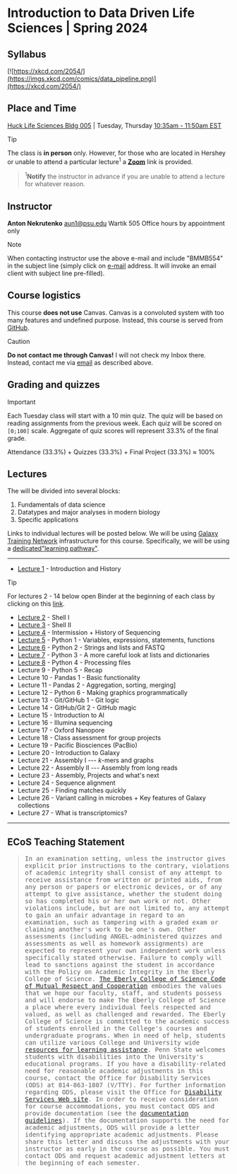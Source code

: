 # Introduction to Data Driven Life Sciences | Spring 2024

## Syllabus

[![https://xkcd.com/2054/](https://imgs.xkcd.com/comics/data_pipeline.png)](https://xkcd.com/2054/)

## Place and Time

[Huck Life Sciences Bldg 005](https://www.map.psu.edu/?id=1134#!m/609644) | Tuesday, Thursday [10:35am - 11:50am EST](https://www.timeanddate.com/)

> [!TIP]
>The class is **in person** only. However, for those who are located in Hershey or unable to attend a particular lecture<sup>1</sup> a [**Zoom**](https://psu.zoom.us/j/94723019187) link is provided. 

> <sup>1</sup>**Notify** the instructor in advance if you are unable to attend a lecture for whatever reason.

## Instructor

**Anton Nekrutenko**
[aun1@psu.edu](mailto:aun1@psu.edu?Subject=BMMB554)
Wartik 505
Office hours by appointment only

> [!NOTE]
> When contacting instructor use the above e-mail and include "BMMB554" in the subject line (simply click on [e-mail](mailto:aun1@psu.edu?Subject=BMMB554) address. It will invoke an email client with subject line pre-filled).

## Course logistics

This course **does not use** Canvas. Canvas is a convoluted system with too many features and undefined purpose. Instead, this course is served from [GitHub](https://github.com/nekrut/BMMB554). 


> [!CAUTION]
> **Do not contact me through Canvas!** I will not check my Inbox there. Instead, contact me via [email](mailto:aun1@psu.edu?Subject=BMMB554) as described above.
> 
## Grading and quizzes

> [!IMPORTANT]
> Each Tuesday class will start with a 10 min quiz. The quiz will be based on reading assignments from the previous week. Each quiz will be scored on `[0;100]` scale. Aggregate of quiz scores will represent 33.3% of the final grade. 

Attendance (33.3%) + Quizzes (33.3%) + Final Project (33.3%)  &#8776; 100%

## Lectures

The will be divided into several blocks:

1. Fundamentals of data science
2. Datatypes and major analyses in modern biology
3. Specific applications

Links to individual lectures will be posted below. We will be using [Galaxy Training Network](https://training.galaxyproject.org) infrastructure for this course. Specifically, we will be using a [dedicated"learning pathway"](https://training.galaxyproject.org/training-material/learning-pathways/data-driven-biology.html). 

----

- [Lecture 1](https://training.galaxyproject.org/topics/data-science/tutorials/gnmx-lecture1/tutorial.html) - Introduction and History
> [!TIP]
> For lectures 2 - 14 below open Binder at the beginning of each class by clicking on this [link](https://mybinder.org/v2/gh/jupyterlab/jupyterlab-demo/try.jupyter.org?urlpath=lab).
- [Lecture 2](https://gxy.io/GTN:T00076) - Shell I
- [Lecture 3](https://gxy.io/GTN:T00074) - Shell II
- [Lecture 4](https://training.galaxyproject.org/topics/data-science/tutorials/gnmx-lecture2/tutorial.html) - Intermission + History of Sequencing
- [Lecture 5](https://training.galaxyproject.org/topics/data-science/tutorials/gnmx-lecture2/tutorial.html) - Python 1 - Variables, expressions, statements, functions
- [Lecture 6](https://training.galaxyproject.org/topics/data-science/tutorials/gnmx-lecture3/tutorial.html) - Python 2 - Strings and lists and FASTQ
- [Lecture 7](https://training.galaxyproject.org/topics/data-science/tutorials/gnmx-lecture4/tutorial.html) - Python 3 - A more careful look at lists and dictionaries
- [Lecture 8](https://training.galaxyproject.org/topics/data-science/tutorials/gnmx-lecture5/tutorial.html) - Python 4 - Processing files
- Lecture 9 - Python 5 - Recap
- Lecture 10 - Pandas 1 - Basic functionality
- Lecture 11 - Pandas 2 - Aggregation, sorting, merging]
- Lecture 12 - Python 6 - Making graphics programmatically
- Lecture 13 - Git/GitHub 1 - Git logic
- Lecture 14 - GitHub/Git 2 - GitHub magic 
- Lecture 15 - Introduction to AI
- Lecture 16 - Illumina sequencing
- Lecture 17 - Oxford Nanopore
- Lecture 18 - Class assessment for group projects
- Lecture 19 - Pacific Biosciences (PacBio)
- Lecture 20 - Introduction to Galaxy
- Lecture 21 - Assembly I --- *k*-mers and graphs
- Lecture 22 - Assembly II --- Assembly from long reads
- Lecture 23 - Assembly, Projects and what's next
- Lecture 24 - Sequence alignment
- Lecture 25 - Finding matches quickly
- Lecture 26 - Variant calling in microbes + Key features of Galaxy collections
- Lecture 27 - What is transcriptomics?

-----

## ECoS Teaching Statement

><tt>In an examination setting, unless the instructor gives explicit prior instructions to the contrary, violations of academic integrity shall consist of any attempt to receive assistance from written or printed aids, from any person or papers or electronic devices, or of any attempt to give assistance, whether the student doing so has completed his or her own work or not. Other violations include, but are not limited to, any attempt to gain an unfair advantage in regard to an examination, such as tampering with a graded exam or claiming another's work to be one's own. Other assessments (including ANGEL-administered quizzes and assessments as well as homework assignments) are expected to represent your own independent work unless specifically stated otherwise. Failure to comply will lead to sanctions against the student in accordance with the Policy on Academic Integrity in the Eberly College of Science. [The Eberly College of Science Code of Mutual Respect and Cooperation](www.science.psu.edu/climate/Code-of-Mutual-Respect-final.pdf) embodies the values that we hope our faculty, staff, and students possess and will endorse to make The Eberly College of Science a place where every individual feels respected and valued, as well as challenged and rewarded.   The Eberly College of Science is committed to the academic success of students enrolled in the College's  courses and undergraduate programs. When in need of help, students can utilize various College and University wide [resources for learning assistance](http://www.science.psu.edu/advising/success). Penn State welcomes students with disabilities into the University's educational programs. If you have a disability-related need for reasonable academic adjustments in this course, contact the Office for Disability Services (ODS) at 814-863-1807 (V/TTY). For further information regarding ODS, please visit the Office for [Disability Services Web site](http://equity.psu.edu/ods/). In order to receive consideration for course accommodations, you must contact ODS and provide documentation (see the [documentation guidelines](http://equity.psu.edu/student-disability-resources/guidelines)). If the documentation supports the need for academic adjustments, ODS will provide a letter identifying appropriate academic adjustments. Please share this letter and discuss the adjustments with your instructor as early in the course as possible. You must contact ODS and request academic adjustment letters at the beginning of each semester.</tt>

